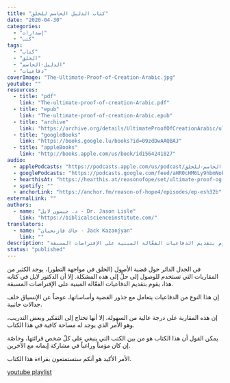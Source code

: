 ```yaml
---
title: "كتاب الدليل الحاسم للخلق"
date: "2020-04-30"
categories:
  - "إصدارات"
  - "كتب"
tags:
  - "كتاب"
  - "الخلق"
  - "الدليل-الحاسم"
  - "دفاعيات"
coverImage: "The-Ultimate-Proof-of-Creation-Arabic.jpg"
youtube: ""
resources:
  - title: "pdf"
    link: "The-ultimate-proof-of-creation-Arabic.pdf"
  - title: "epub"
    link: "The-ultimate-proof-of-creation-Arabic.epub"
  - title: "archive"
    link: "https://archive.org/details/UltimateProofOfCreationArabic/ultimate%20proof%20of%20creation%20Arabic%20PDF"
  - title: "googleBooks"
    link: "https://books.google.lu/books?id=09zdDwAAQBAJ"
  - title: "appleBooks"
    link: "http://books.apple.com/us/book/id1564241827"
audio:
  - applePodcasts: "https://podcasts.apple.com/us/podcast/الدليل-الحاسم-للخلق/id1547845596"
  - googlePodcasts: "https://podcasts.google.com/feed/aHR0cHM6Ly9hbmNob3IuZm0vcy81MTVjMjljNC9wb2RjYXN0L3Jzcw/episode/ZTI2YWNjYzgtZGRkMi00YmIxLThiNmMtZGQ1NDNhZWUyMmZm?sa=X&ved=0CAIQuIEEahcKEwjoqKXIm57wAhUAAAAAHQAAAAAQCA"
  - hearthisAt: "https://hearthis.at/reasonofope/set/ultimate-proof-og-creation-arabic/"
  - spotify: ""
  - anchorLink: "https://anchor.fm/reason-of-hope4/episodes/ep-esh32b"
externalLink: ""
authors:
  - name: "د. جيسون لايل - Dr. Jason Lisle"
    link: "https://biblicalscienceinstitute.com/"
translators:
  - name: "جاك قازنجيان - Jack Kazanjyan"
    link: ""
description: "في الجدل الدائر حول قضية الأصول (الخلق في مواجهة التطور)، يوجد الكثير من المقاربات التي تستخدم للوصول إلى حلٍّ إلى هذه المشكلة. إلا أن الدكتور لايل في كتابه هذا، يقوم بتقديم الدفاعيات الفعّالة المبنية على الإفتراضات المسبقة."
status: "published"
---
```


في الجدل الدائر حول قضية الأصول (الخلق في مواجهة التطور)، يوجد الكثير من المقاربات التي تستخدم للوصول إلى حلٍّ إلى هذه المشكلة. إلا أن الدكتور لايل في كتابه هذا، يقوم بتقديم الدفاعيات الفعّالة المبنية على الإفتراضات المسبقة.

إن هذا النوع من الدفاعيات يتعامل مع جذور القضية وأساساتها، عوضاً عن الإنسياق خلف جدالات جانبية.

إن هذه المقاربة على درجة عالية من السهولة، إلا أنها تحتاج إلى التفكير وبعض التدريب، وهو الأمر الذي يوجد له مساحة كافية في هذا الكتاب.

يمكن القول أن هذا الكتاب هو من بين الكتب التي ينبغي على كلّ شخص قرائتها، وخاصّة إن كان مؤمناً وراغباً في مشاركة إيمانه مع الآخرين.

الأمر الأكيد هو أنكم ستستمتعون بقراءة هذا الكتاب.

[youtube playlist](https://www.youtube.com/playlist?list=PLlToIY3-KqMD7bDJXJFzlvRdTwyNZC_RO)
